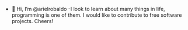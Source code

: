 - 👋 Hi, I’m @arielrobaldo
-I look to learn about many things in life, programming is one of them.
I would like to contribute to free software projects.
Cheers!

<!---
arielrobaldo/arielrobaldo is a ✨ special ✨ repository because its `README.md` (this file) appears on your GitHub profile.
You can click the Preview link to take a look at your changes.
--->
